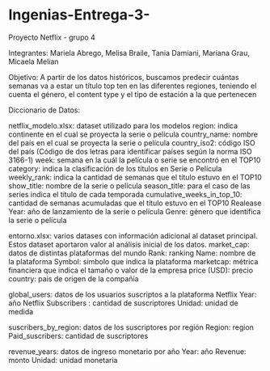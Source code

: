 # Ingenias-Entrega-3-
Proyecto Netflix - grupo 4

Integrantes: Mariela Abrego, Melisa Braile, Tania Damiani, Mariana Grau, Micaela Melian 

Objetivo: A partir de los datos históricos, buscamos predecir cuántas semanas va a estar un título top ten en las diferentes regiones, teniendo el cuenta el género, el content type y el tipo de estación a la que pertenecen

Diccionario de Datos:

netflix_modelo.xlsx: dataset utilizado para los modelos
region: indica continente en el cual se proyecta la serie o película
country_name: nombre del país en el cual se proyecta la serie o película
country_iso2: código ISO del país (Código de dos letras para identificar países según la norma ISO 3166-1)
week: semana en la cuál la película o serie se encontró en el TOP10
category: indica la clasificación de los títulos en Serie o Película
weekly_rank: indica la cantidad de semanas que el título estuvo en el TOP10
show_title: nombre de la serie o película
season_title: para el caso de las series indica el título de cada temporada
cumulative_weeks_in_top_10: cantidad de semanas acumuladas que el título estuvo en el TOP10
Realease Year: año de lanzamiento de la serie o película
Genre: género que identifica la serie o película


entorno.xlsx: varios datases con información adicional al dataset principal. Estos dataset aportaron valor al análisis inicial de los datos.
market_cap: datos de distintas plataformas del mundo
Rank: ranking
Name: nombre de la plataforma
Symbol: simbolo que indica la plataforma
marketcap: métrica financiera que indica el tamaño o valor de la empresa
price (USD): precio
country: pais de origen de la compañía

global_users: datos de los usuarios suscriptos a la plataforma Netflix
Year: año 
Netflix Subscribers	: cantidad de suscriptores
Unidad: unidad de medida

suscribers_by_region: datos de los suscriptores por región
Region: region
Paid_suscribers: cantidad de suscriptores

revenue_years: datos de ingreso monetario por año
Year: año
Revenue: monto 
Unidad: unidad monetaria
 



